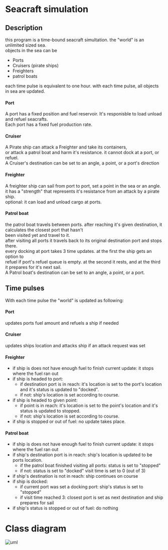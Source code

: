 # Seacraft simulation

## Description
this program is a time-bound seacraft simultation.
the "world" is an unlimited sized sea.  
objects in the sea can be
* Ports
* Cruisers (pirate ships)
* Freighters
* patrol boats

each time pulse is equivalent to one hour.
with each time pulse, all objects in sea are updated.

#### Port
A port has a fixed position and fuel reservoir. It's responisble to load unload and refuel seacrafts.  
Each port has a fixed fuel production rate.  

#### Cruiser
A Pirate ship can attack a Freighter and take its containers,  
or attack a patrol boat and harm it's resistance. it cannot dock at a port, or refuel.  
A Cruiser's destination can be set to an angle, a point, or a port's direction   

#### Freighter
A freighter ship can sail from port to port, set a point in the sea or an angle.   
it has a "strength" that represents it's resistance from an attack by a pirate ship.  
optional: it can load and unload cargo at ports.  

#### Patrol boat
the patrol boat travels between ports.
after reaching it's given destination, it calculates the closest port that hasn't  
been visited yet and travel to it.  
after visiting all ports it travels back to its original destination port and stops there.  
every docking at port takes 3 time updates. at the first the ship gets an option to  
refuel if port's refuel queue is empty. at the second it rests, and at the third  
it prepares for it's next sail.  
A Patrol boat's destination can be set to an angle, a point, or a port.  

## Time pulses
With each time pulse the "world" is updated as following:  
#### Port
updates ports fuel amount and refuels a ship if needed
#### Cruiser
updates ships location and attacks ship if an attack request was set
#### Freighter
* if ship is does not have enough fuel to finish current update: it stops where the fuel ran out  
* if ship is headed to port:
  * if destination port is in reach: it's location is set to the port's location and it's status is updated to "docked".  
  * if not: ship's location is set according to course.  
* if ship is headed to given point:
  * if point is in reach: it's location is set to the point's location and it's status is updated to stopped.  
  * if not: ship's location is set according to course.  
* if ship is stopped or out of fuel: no update takes place.
#### Patrol boat
* if ship is does not have enough fuel to finish current update: it stops where the fuel ran out
* if ship's destination port is in reach: ship's location is updated to be ports location.
  * if the patrol boat finished visiting all ports: status is set to "stopped"
  * if not: status is set to "docked" visit time is set to 0 (out of 3)
* if ship's destination is not in reach: ship continues on course
* if ship is docked:
  * if current port was set a docking port: ship's status is set to "stopped"
  * if visit time reached 3: closest port is set as next destination and ship prepares for sail
* if ship's status is stopped or out of fuel: do nothing
# Class diagram
![uml](https://github.com/mantinband/seacraft-simulation/blob/master/class-uml.jpg?raw=true)

